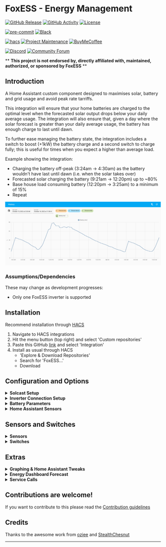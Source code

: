 # FoxESS - Energy Management

[![GitHub Release][releases-shield]][releases]
[![GitHub Activity][commits-shield]][commits]
[![License][license-shield]](LICENSE)

[![pre-commit][pre-commit-shield]][pre-commit]
[![Black][black-shield]][black]

[![hacs][hacsbadge]][hacs]
[![Project Maintenance][maintenance-shield]][user_profile]
[![BuyMeCoffee][buymecoffeebadge]][buymecoffee]

[![Discord][discord-shield]][discord]
[![Community Forum][forum-shield]][forum]

\*\* **This project is not endorsed by, directly affiliated with, maintained, authorized, or sponsored by FoxESS** \*\*

## Introduction

A Home Assistant custom component designed to maximises solar, battery and grid usage and avoid peak rate tarriffs.

This integration will ensure that your home batteries are charged to the optimal level when the forecasted solar output drops below your daily average usage. The integration will also ensure that, given a day where the solar forecast is greater than your daily average usage, the battery has enough charge to last until dawn.

To further ease managing the battery state, the integration includes a switch to boost (+1kW) the battery charge and a second switch to charge fully; this is useful for times when you expect a higher than average load.

Example showing the integration:

- Charging the battery off-peak (3:24am -> 4:30am) as the battery wouldn't have last until dawn (i.e. when the solar takes over)
- Forecasted solar charging the battery (9:21am -> 12:20pm) up to ~80%
- Base house load consuming battery (12:20pm -> 3:25am) to a minimum of 15%
- Repeat

![Example](images/example.png)

### Assumptions/Dependencies

These may change as development progresses:

- Only one FoxESS inverter is supported

## Installation

Recommend installation through [HACS][hacs]

1. Navigate to HACS integrations
2. Hit the menu button (top right) and select 'Custom repositories'
3. Paste this GitHub [link][foxess_em] and select 'Integration'
4. Install as usual through HACS
   - 'Explore & Download Repositories'
   - Search for 'FoxESS...'
   - Download

## Configuration and Options

<details>
    <summary><b>Solcast Setup</b></summary></p>

- **API Key**: API Key from Solcast Toolkit

![Solcast Setup](images/config-step-1.png)

</details>

<details>
    <summary><b>Inverter Connection Setup</b></summary></p>

Choose from one of the following options:

![Inverter](images/config-step-2.png)

<b>Modbus TCP (Only compatible with RTU -> TCP devices, not direct LAN)</b>

- **Modbus Host**: IP Adddress of your Modbus (i.e. W610) host
- **Modbus Port**: Port number (default 502)
- **Modbus Slave**: Slave ID (default 247)

![TCP](images/config-step-2-tcp.png)

<b>Modbus Serial</b>

- **Modbus Host**: Path to your USB host (default /dev/ttyUSB0)
- **Modbus Slave**: Slave ID (default 247)

![SERIAL](images/config-step-2-serial.png)

<b>FoxESS Cloud</b>

- **API Key**: API Key from FoxESS Cloud. To find this, go to https://www.foxesscloud.com/, select
  the User icon in the top right corner and select User Profile, then select API Management and
  generate an API key if you do not already have one.

Do not generate a new key if you have already generated one for something else (e.g.
[foxess-ha](https://github.com/macxq/foxess-ha)), as this will invalidate the previous key and you
will have to reconfigure your other uses.

![FOX](images/config-step-2-fox.png)

</details>

<details>
    <summary><b>Battery Parameters</b></summary></p>

Enter your desired battery parameters:

- **Eco Start Time**: Start time of your off-peak period (i.e. 00:30 on Octopus Go)
- **Eco End Time**: End time of your off-peak period (i.e. 4:30 on Octopus Go)
- **Dawn Buffer**: As forecasts and usage patterns can change, leave a buffer to ensure the battery doesn't get too close to empty
- **Day Buffer**: As above, but for the day
- **Battery Capacity**: Capacity of battery in kWh
- **Minimum SoC**: Minimum State of Charge as set in the FoxESS App

If using Modbus connection:

- **Charge Rate**: Nominal charge rate in A - for a 3.6kw inverter this should be ~18A
- **Battery Volts**: Nominal battery voltage in V - i.e. 4 x HV2600 is ~220V

![Battery Params](images/config-step-3.png)

</details>

<details>
    <summary><b>Home Assistant Sensors</b></summary></p>

- **Battery SoC**: Battery State of Charge sensor - must be an integer %
- **House Power**: House load power - must be kW
- **Aux Power**: Aux sensors to remove from the house power, i.e. an Eddi, Zappi charger etc. which will skew the base house load calculations - must be W

![HA Sensors](images/config-step-4.png)

</details>

## Sensors and Switches

<details>
    <summary><b>Sensors</b></summary></p>

Description of sensors:

Notes:

- all capacity values are forward looking to the next period once past the eco-start time</br>

| Sensor                       | Description                                                                            | Attributes                                                                  |
| ---------------------------- | -------------------------------------------------------------------------------------- | --------------------------------------------------------------------------- |
| Capacity: Battery Empty Time | Forecasted time battery will be depleted (Unknown if battery is empty)                 |                                                                             |
| Capacity: Charge Needed      | Charge needed for the next off-peak period                                             | Dawn charge needed </br> Day charge needed </br> Min SoC                    |
| Capacity: Eco Start          | Forecasted battery capacity at the start of the off-peak period                        |                                                                             |
| Capacity: Next Dawn Time     | Forecasted next dawn time (i.e. solar output > house load)                             |                                                                             |
| Capacity: Peak Grid Export   | Forecasted solar export to grid until the next off-peak period                         |                                                                             |
| Capacity: Peak Grid Import   | Forecasted import from grid until the next off-peak period                             |                                                                             |
| Forecast: API Count          | Number of hits against the Solcast API                                                 |                                                                             |
| Forecast: Today              | Forecasted solar output for today                                                      |                                                                             |
| Forecast: Today Remaining    | Forecasted solar output remaining (resampled to 1Min for continual updates)            |                                                                             |
| Forecast: Tomorrow           | Forecasted solar output for tomorrow                                                   |                                                                             |
| Last Update                  | Last update time                                                                       | Battery last update</br> Forecast last update</br> Average last update</br> |
| Load: Daily                  | Total load, averaged over the last 2 complete days                                     |                                                                             |
| Load: Peak                   | Peak only load (i.e. outside of the Go period), averaged over the last 2 complete days |                                                                             |
| FoxESS EM: Schedule          | Entity to persist the schedule                                                         | Schedule stored as JSON                                                     |
| FoxESS EM: Raw Data          | Entity to persist the the raw data for graphing purposes                               | Raw data stored as JSON - disabled by default                               |

</details>

<details>
    <summary><b>Switches</b></summary></p>

Description of switches:

| Switch                              | Description                                                                                                                              |
| ----------------------------------- | ---------------------------------------------------------------------------------------------------------------------------------------- |
| Boost Charge (+1kW)                 | Adds 1kW to the charge needed sensor. Resets after the charge period.                                                                    |
| Disable Auto Charge                 | Prevents the integration from changing FoxESS settings to auto-charge or setting Min-SoC                                                 |
| Full Charge                         | Fully charges the battery during off-peak. Resets after the charge period.                                                               |
| Custom Charge Profile (Modbus Only) | Uses a custom charge profile which reduces charge current to meet the desired SoC and further ramps when > 90% SoC to aid with balancing |

</details>

## Extras

<details>
    <summary><b>Graphing & Home Assistant Tweaks</b></summary>

<b>Important! Before following this guide add the following to your configuration.yaml to prevent the HA database becoming bloated</b>

```
recorder:
  exclude:
    entities:
      - sensor.foxess_em_raw_data
      - sensor.foxess_em_forecast
```

- Enable the FoxESS Raw Data entity from the entity settings:

![Service](images/raw-data-entity.png)</p>

- Install Apex Charts from HACS
- Use the templated example in the /apex-example folder

![Raw Data Graph](images/raw-data-graph.png)</p>

Dashed = predicted / Solid = actual</br>
Battery = blue / Load = pink / Solar = orange / Grid = green

</details>

<details>
    <summary><b>Energy Dashboard Forecast</b></summary>

![Energy Dash Setup](images/energy-dashboard-config.png)</p>
![Energy Dash](images/energy-dashboard.png)

</details>

<details>
    <summary><b>Service Calls</b></summary>

- Start force charge now
- Start force charge at off-peak
- Stop force charge

![Service](images/service.png)</p>

</details>

## Contributions are welcome!

If you want to contribute to this please read the [Contribution guidelines](CONTRIBUTING.md)

## Credits

Thanks to the awesome work from [oziee][ha_solcast] and [StealthChesnut][ha_modbus]

---

[black]: https://github.com/psf/black
[black-shield]: https://img.shields.io/badge/code%20style-black-000000.svg?style=for-the-badge
[buymecoffee]: https://www.buymeacoffee.com/nathanmarlor
[buymecoffeebadge]: https://img.shields.io/badge/buy%20me%20a%20coffee-donate-yellow.svg?style=for-the-badge
[commits-shield]: https://img.shields.io/github/commit-activity/y/nathanmarlor/foxess_em.svg?style=for-the-badge
[commits]: https://github.com/nathanmarlor/foxess_em/commits/main
[hacs]: https://hacs.xyz
[hacsbadge]: https://img.shields.io/badge/HACS-Custom-orange.svg?style=for-the-badge
[discord]: https://discord.gg/Qa5fW2R
[discord-shield]: https://img.shields.io/discord/330944238910963714.svg?style=for-the-badge
[foxessimg]: https://github.com/home-assistant/brands/raw/master/custom_integrations/foxess/logo.png
[foxess_em]: https://github.com/nathanmarlor/foxess_em
[forum-shield]: https://img.shields.io/badge/community-forum-brightgreen.svg?style=for-the-badge
[forum]: https://community.home-assistant.io/
[license-shield]: https://img.shields.io/github/license/nathanmarlor/foxess_em.svg?style=for-the-badge
[maintenance-shield]: https://img.shields.io/badge/maintainer-%40nathanmarlor-blue.svg?style=for-the-badge
[pre-commit]: https://github.com/pre-commit/pre-commit
[pre-commit-shield]: https://img.shields.io/badge/pre--commit-enabled-brightgreen?style=for-the-badge
[releases-shield]: https://img.shields.io/github/release/nathanmarlor/foxess_em.svg?style=for-the-badge
[releases]: https://github.com/nathanmarlor/foxess_em/releases
[user_profile]: https://github.com/nathanmarlor
[ha_modbus]: https://github.com/StealthChesnut/HA-FoxESS-Modbus
[ha_solcast]: https://github.com/oziee/ha-solcast-solar
